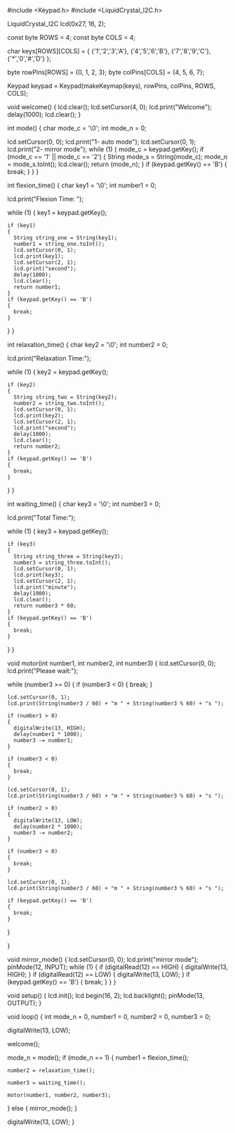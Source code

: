 #include <Keypad.h>
#include <LiquidCrystal_I2C.h>

LiquidCrystal_I2C lcd(0x27, 16, 2);

const byte ROWS = 4;
const byte COLS = 4;

char keys[ROWS][COLS] =
{
  {'1','2','3','A'},
  {'4','5','6','B'},
  {'7','8','9','C'},
  {'*','0','#','D'}
};

byte rowPins[ROWS] = {0, 1, 2, 3};
byte colPins[COLS] = {4, 5, 6, 7};

Keypad keypad = Keypad(makeKeymap(keys), rowPins, colPins, ROWS, COLS);

void welcome()
{
  lcd.clear();
  lcd.setCursor(4, 0);
  lcd.print("Welcome");
  delay(1000);
  lcd.clear();
}

int mode()
{
  char mode_c = '\0';
  int mode_n = 0;

  lcd.setCursor(0, 0);
  lcd.print("1- auto mode");
  lcd.setCursor(0, 1);
  lcd.print("2- mirror mode");
  while (1)
  {
    mode_c = keypad.getKey();
    if (mode_c == '1' || mode_c == '2')
    {
      String mode_s = String(mode_c);
      mode_n = mode_s.toInt();
      lcd.clear();
      return (mode_n);
    }
    if (keypad.getKey() == 'B')
    {
      break;
    }
  }
}

int flexion_time()
{
  char key1 = '\0';
  int number1 = 0;
  
  lcd.print("Flexion Time: ");
  
  while (1)
  {
    key1 = keypad.getKey();
    
    if (key1)
    {
      String string_one = String(key1);
      number1 = string_one.toInt();
      lcd.setCursor(0, 1);
      lcd.print(key1);
      lcd.setCursor(2, 1);
      lcd.print("second");
      delay(1000);
      lcd.clear();
      return number1;
    }
    if (keypad.getKey() == 'B')
    {
      break;
    }
  }
}

int relaxation_time()
{
  char key2 = '\0';
  int number2 = 0;
  
  lcd.print("Relaxation Time:");
  
  while (1)
  {
    key2 = keypad.getKey();
    
    if (key2)
    {
      String string_two = String(key2);
      number2 = string_two.toInt();
      lcd.setCursor(0, 1);
      lcd.print(key2);
      lcd.setCursor(2, 1);
      lcd.print("second");
      delay(1000);
      lcd.clear();
      return number2;
    }
    if (keypad.getKey() == 'B')
    {
      break;
    }
  }
}

int waiting_time()
{
  char key3 = '\0';
  int number3 = 0;
  
  lcd.print("Total Time:");
  
  while (1)
  {
    key3 = keypad.getKey();
    
    if (key3)
    {
      String string_three = String(key3);
      number3 = string_three.toInt();
      lcd.setCursor(0, 1);
      lcd.print(key3);
      lcd.setCursor(2, 1);
      lcd.print("minute");
      delay(1000);
      lcd.clear();
      return number3 * 60;
    }
    if (keypad.getKey() == 'B')
    {
      break;
    }
  }
}

void motor(int number1, int number2, int number3)
{
  lcd.setCursor(0, 0);
  lcd.print("Please wait:");

  while (number3 >= 0)
  {
    if (number3 < 0)
    {
      break;
    }

    lcd.setCursor(0, 1);
    lcd.print(String(number3 / 60) + "m " + String(number3 % 60) + "s ");

    if (number1 > 0)
    {
      digitalWrite(13, HIGH);
      delay(number1 * 1000);
      number3 -= number1;
    }

    if (number3 < 0)
    {
      break;
    }

    lcd.setCursor(0, 1);
    lcd.print(String(number3 / 60) + "m " + String(number3 % 60) + "s ");

    if (number2 > 0)
    {
      digitalWrite(13, LOW);
      delay(number2 * 1000);
      number3 -= number2;
    }

    if (number3 < 0)
    {
      break;
    }
    
    lcd.setCursor(0, 1);
    lcd.print(String(number3 / 60) + "m " + String(number3 % 60) + "s ");

    if (keypad.getKey() == 'B')
    {
      break;
    }
    
  }

}

void mirror_mode()
{
  lcd.setCursor(0, 0);
  lcd.print("mirror mode");
  pinMode(12, INPUT);
  while (1)
  {
    if (digitalRead(12) == HIGH)
    {
      digitalWrite(13, HIGH);
    }
    if (digitalRead(12) == LOW)
    {
      digitalWrite(13, LOW);
    }
    if (keypad.getKey() == 'B')
    {
      break;
    }
  }
}

void setup()
{
  lcd.init();
  lcd.begin(16, 2);
  lcd.backlight();
  pinMode(13, OUTPUT);
}

void loop()
{
  int mode_n = 0, number1 = 0, number2 = 0, number3 = 0;

  digitalWrite(13, LOW);
  
  welcome();

  mode_n = mode();
  if (mode_n == 1)
  {
    number1 = flexion_time();

    number2 = relaxation_time();

    number3 = waiting_time();

    motor(number1, number2, number3);
  }
  else
  {
    mirror_mode();
  }

  digitalWrite(13, LOW);
}
